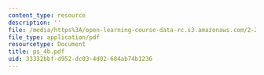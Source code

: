 ```yaml
---
content_type: resource
description: ''
file: /media/https%3A/open-learning-course-data-rc.s3.amazonaws.com/2-20-marine-hydrodynamics-13-021-spring-2005/33332bbfd952dc034d02684ab74b1236_ps_4b.pdf
file_type: application/pdf
resourcetype: Document
title: ps_4b.pdf
uid: 33332bbf-d952-dc03-4d02-684ab74b1236
---
```

